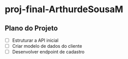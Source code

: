 # proj-final-ArthurdeSousaM

## Plano do Projeto
- [ ] Estruturar a API inicial
- [ ] Criar modelo de dados do cliente
- [ ] Desenvolver endpoint de cadastro